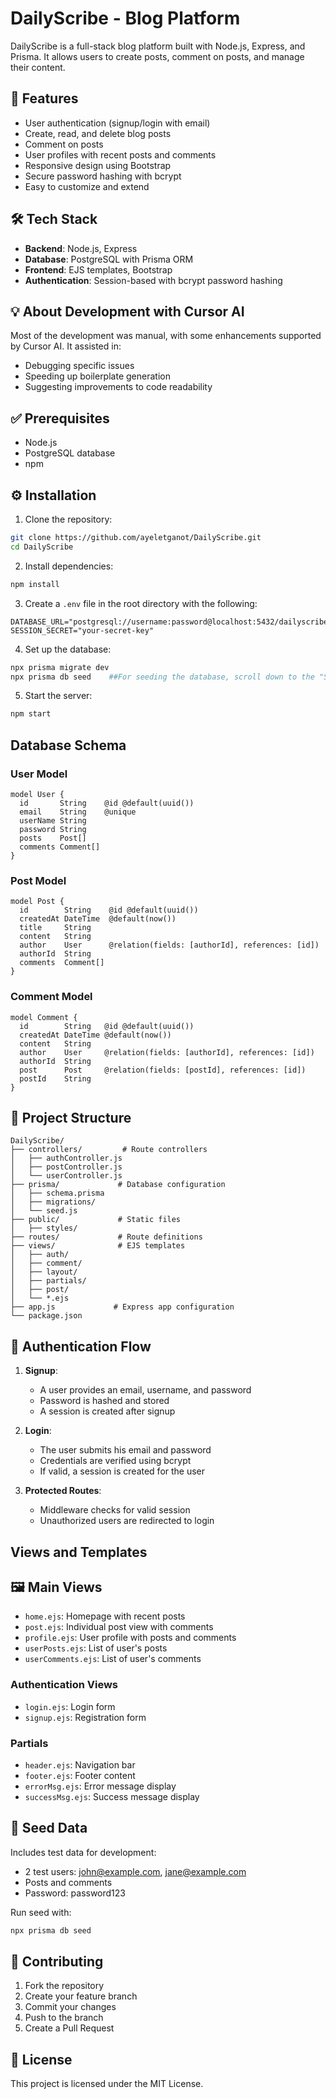 # DailyScribe - Blog Platform

DailyScribe is a full-stack blog platform built with Node.js, Express, and Prisma. It allows users to create posts, comment on posts, and manage their content.

## 🚀 Features

- User authentication (signup/login with email)
- Create, read, and delete blog posts
- Comment on posts
- User profiles with recent posts and comments
- Responsive design using Bootstrap
- Secure password hashing with bcrypt
- Easy to customize and extend

## 🛠 Tech Stack

- **Backend**: Node.js, Express
- **Database**: PostgreSQL with Prisma ORM
- **Frontend**: EJS templates, Bootstrap 
- **Authentication**: Session-based with bcrypt password hashing

## 💡 About Development with Cursor AI
Most of the development was manual, with some enhancements supported by Cursor AI. 
It assisted in:

- Debugging specific issues
- Speeding up boilerplate generation
- Suggesting improvements to code readability

## ✅ Prerequisites

- Node.js
- PostgreSQL database
- npm

## ⚙️ Installation

1. Clone the repository:
```bash
git clone https://github.com/ayeletganot/DailyScribe.git
cd DailyScribe
```

2. Install dependencies:
```bash
npm install
```

3. Create a `.env` file in the root directory with the following:
```
DATABASE_URL="postgresql://username:password@localhost:5432/dailyscribe"
SESSION_SECRET="your-secret-key"
```

4. Set up the database:
```bash
npx prisma migrate dev
npx prisma db seed    ##For seeding the database, scroll down to the "Seed Data" section.
```

5. Start the server:
```bash
npm start
```

## Database Schema

### User Model
```prisma
model User {
  id       String    @id @default(uuid())
  email    String    @unique
  userName String
  password String
  posts    Post[]
  comments Comment[]
}
```

### Post Model
```prisma
model Post {
  id        String    @id @default(uuid())
  createdAt DateTime  @default(now())
  title     String
  content   String
  author    User      @relation(fields: [authorId], references: [id])
  authorId  String
  comments  Comment[]
}
```

### Comment Model
```prisma
model Comment {
  id        String   @id @default(uuid())
  createdAt DateTime @default(now())
  content   String
  author    User     @relation(fields: [authorId], references: [id])
  authorId  String
  post      Post     @relation(fields: [postId], references: [id])
  postId    String
}
```

## 📁 Project Structure

```
DailyScribe/
├── controllers/         # Route controllers
│   ├── authController.js
│   ├── postController.js
│   └── userController.js
├── prisma/             # Database configuration
│   ├── schema.prisma
│   ├── migrations/
│   └── seed.js
├── public/             # Static files
│   ├── styles/
├── routes/             # Route definitions
├── views/              # EJS templates
│   ├── auth/
│   ├── comment/
│   ├── layout/
│   ├── partials/
│   ├── post/
│   └── *.ejs
├── app.js             # Express app configuration
└── package.json
```

## 🔐 Authentication Flow

1. **Signup**:
   - A user provides an email, username, and password
   - Password is hashed and stored
   - A session is created after signup

2. **Login**:
   - The user submits his email and password
   - Credentials are verified using bcrypt
   - If valid, a session is created for the user

3. **Protected Routes**:
   - Middleware checks for valid session
   - Unauthorized users are redirected to login

## Views and Templates

## 🖼️ Main Views
- `home.ejs`: Homepage with recent posts
- `post.ejs`: Individual post view with comments
- `profile.ejs`: User profile with posts and comments
- `userPosts.ejs`: List of user's posts
- `userComments.ejs`: List of user's comments

### Authentication Views
- `login.ejs`: Login form
- `signup.ejs`: Registration form

### Partials
- `header.ejs`: Navigation bar
- `footer.ejs`: Footer content
- `errorMsg.ejs`: Error message display
- `successMsg.ejs`: Success message display

## 🌱 Seed Data

Includes test data for development:
- 2 test users: john@example.com, jane@example.com
- Posts and comments
- Password: password123

Run seed with:
```bash
npx prisma db seed
```

## 🤝 Contributing

1. Fork the repository
2. Create your feature branch
3. Commit your changes
4. Push to the branch
5. Create a Pull Request

## 📄 License

This project is licensed under the MIT License.